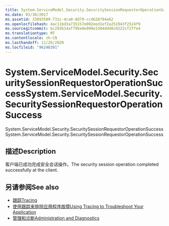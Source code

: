 ```yaml
---
title: System.ServiceModel.Security.SecuritySessionRequestorOperationSuccess
ms.date: 03/30/2017
ms.assetid: 33093589-731c-4ca0-8d79-cc4628794e62
ms.openlocfilehash: 4ac11bd3a735157e002eed1ef2a251943f2524f9
ms.sourcegitcommit: bc293b14af795e0e999e3304dd40c0222cf2ffe4
ms.translationtype: MT
ms.contentlocale: zh-CN
ms.lasthandoff: 11/26/2020
ms.locfileid: "96248391"
---
```

# <a name="systemservicemodelsecuritysecuritysessionrequestoroperationsuccess"></a><span data-ttu-id="0d7c0-102">System.ServiceModel.Security.SecuritySessionRequestorOperationSuccess</span><span class="sxs-lookup"><span data-stu-id="0d7c0-102">System.ServiceModel.Security.SecuritySessionRequestorOperationSuccess</span></span>

<span data-ttu-id="0d7c0-103">System.ServiceModel.Security.SecuritySessionRequestorOperationSuccess</span><span class="sxs-lookup"><span data-stu-id="0d7c0-103">System.ServiceModel.Security.SecuritySessionRequestorOperationSuccess</span></span>  
  
## <a name="description"></a><span data-ttu-id="0d7c0-104">描述</span><span class="sxs-lookup"><span data-stu-id="0d7c0-104">Description</span></span>  

 <span data-ttu-id="0d7c0-105">客户端已成功完成安全会话操作。</span><span class="sxs-lookup"><span data-stu-id="0d7c0-105">The security session operation completed successfully at the client.</span></span>  
  
## <a name="see-also"></a><span data-ttu-id="0d7c0-106">另请参阅</span><span class="sxs-lookup"><span data-stu-id="0d7c0-106">See also</span></span>

- [<span data-ttu-id="0d7c0-107">跟踪</span><span class="sxs-lookup"><span data-stu-id="0d7c0-107">Tracing</span></span>](index.md)
- [<span data-ttu-id="0d7c0-108">使用跟踪来排除应用程序故障</span><span class="sxs-lookup"><span data-stu-id="0d7c0-108">Using Tracing to Troubleshoot Your Application</span></span>](using-tracing-to-troubleshoot-your-application.md)
- [<span data-ttu-id="0d7c0-109">管理和诊断</span><span class="sxs-lookup"><span data-stu-id="0d7c0-109">Administration and Diagnostics</span></span>](../index.md)
